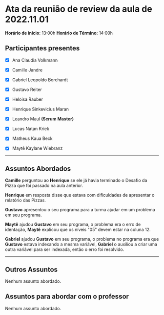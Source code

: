 # Ata da reunião de review da aula de 2022.11.01



**Horário de inicio:** 13:00h  **Horário de Término:** 14:00h






## Participantes presentes



- [x] Ana  Claudia Volkmann



- [x] Camille Jandre



- [x] Gabriel Leopoldo Borchardt



- [x] Gustavo Reiter



- [x] Heloisa Rauber



- [x] Henrique Sinkevicius Maran



- [x] Leandro Maul **(Scrum Master)**



- [x] Lucas Natan Kriek



- [x] Matheus Kaua Beck



- [x] Maytê Kaylane Wiebranz





---





## Assuntos Abordados  

**Camille** perguntou ao **Henrique** se ele já havia terminado o Desafio da Pizza que foi passado na aula anterior.             

**Henrique** em resposta disse que estava com dificuldades de apresentar o relatório das Pizzas.            

**Gustavo** apresentou o seu programa para a turma ajudar em um problema em seu programa.           

**Maytê** ajudou **Gustavo** em seu programa, o problema era o erro de identação, **Maytê** explicou que os níveis "05" devem estar na coluna 12.

**Gabriel** ajudou **Gustavo** em seu programa, o problema no programa era que **Gustavo** estava indexando a mesma variável, **Gabriel** o auxiliou a criar uma outra variável para ser indexada, então o erro foi resolvido.      
    
---





## Outros Assuntos

Nenhum assunto abordado.

## Assuntos para abordar com o professor  

Nenhum assunto abordado.
